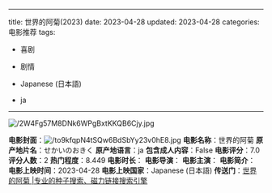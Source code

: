 
---
title: 世界的阿菊(2023)
date: 2023-04-28
updated: 2023-04-28
categories: 电影推荐
tags:

- 喜剧
- 剧情

- Japanese (日本語)
- ja
---

<img src="https://image.tmdb.org/t/p/original/2W4Fg57M8DNk6WPgBxtKKQB6Cjy.jpg" alt="/2W4Fg57M8DNk6WPgBxtKKQB6Cjy.jpg" title="/2W4Fg57M8DNk6WPgBxtKKQB6Cjy.jpg">

**电影封面**：<img src="https://image.tmdb.org/t/p/w200/to9kfqpN4tSQw6BdSbYy23v0hE8.jpg" alt="/to9kfqpN4tSQw6BdSbYy23v0hE8.jpg" title="/to9kfqpN4tSQw6BdSbYy23v0hE8.jpg">
**电影名称**：世界的阿菊
**原产地片名**：せかいのおきく
**原产地语言**：ja
**包含成人内容**：False
**电影评分**：7.0
**评分人数**：2
**热门程度**：8.449
**电影时长**：
**电影导演**：
**电影主演**：
**电影简介**：
**电影上映时间**：2023-04-28
**电影上映国家**：Japanese (日本語)
**传送门**：[世界的阿菊 |专业的种子搜索、磁力链接搜索引擎](https://movie.amd794.com:2083/?search=%E3%81%9B%E3%81%8B%E3%81%84%E3%81%AE%E3%81%8A%E3%81%8D%E3%81%8F&ordering=&mode=match_phrase&page_size=10&page=1)


